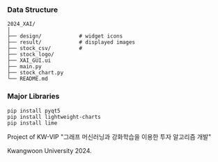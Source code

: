 ### Data Structure

    2024_XAI/
    │
    ├── design/            # widget icons 
    ├── result/            # displayed images
    ├── stock_csv/         # 
    ├── stock_logo/
    ├── XAI_GUI.ui
    ├── main.py
    ├── stock_chart.py
    └── README.md


### Major Libraries
```
pip install pyqt5
pip install lightweight-charts
pip install lime
```

Project of KW-VIP "그래프 머신러닝과 강화학습을 이용한 투자 알고리즘 개발"

Kwangwoon University 2024.
